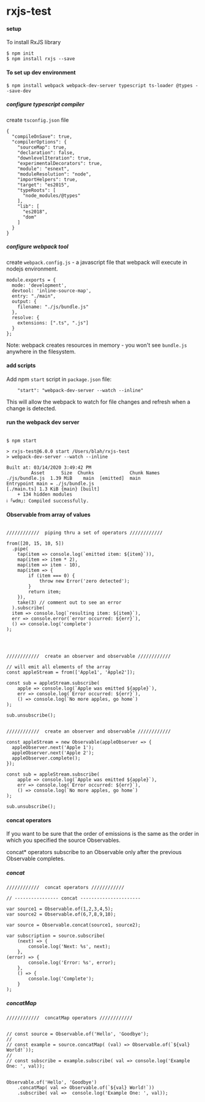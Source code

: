# rxjs-test

#### setup

To install RxJS library
```
$ npm init
$ npm install rxjs --save

```
#### To set up dev environment


```
$ npm install webpack webpack-dev-server typescript ts-loader @types --save-dev

```


##### configure typescript compiler

create `tsconfig.json` file

```
{
  "compileOnSave": true,
  "compilerOptions": {
    "sourceMap": true,
    "declaration": false,
    "downlevelIteration": true,
    "experimentalDecorators": true,
    "module": "esnext",
    "moduleResolution": "node",
    "importHelpers": true,
    "target": "es2015",
    "typeRoots": [
      "node_modules/@types"
    ],
    "lib": [
      "es2018",
      "dom"
    ]
  }
}

```


##### configure webpack tool

create `webpack.config.js` - a javascript file that webpack will execute in 
nodejs environment.  

```
module.exports = {
  mode: 'development',
  devtool: 'inline-source-map',
  entry: "./main",
  output: {
    filename: "./js/bundle.js"
  },
  resolve: {
    extensions: [".ts", ".js"]
  }
};

```

Note: webpack creates resources in memory - you won't see `bundle.js` anywhere 
in the filesystem.

#### add scripts

Add npm `start` script in `package.json` file:

```
    "start": "webpack-dev-server --watch --inline"
``` 

This will allow the webpack to watch for file changes and refresh when a change 
is detected.



#### run the webpack dev server

```

$ npm start

> rxjs-test@6.0.0 start /Users/blah/rxjs-test
> webpack-dev-server --watch --inline

Built at: 03/14/2020 3:49:42 PM
         Asset      Size  Chunks             Chunk Names
./js/bundle.js  1.39 MiB    main  [emitted]  main
Entrypoint main = ./js/bundle.js
[./main.ts] 1.3 KiB {main} [built]
    + 134 hidden modules
ℹ ｢wdm｣: Compiled successfully.

```

#### Observable from array of values

```

////////////  piping thru a set of operators ////////////

from([20, 15, 10, 5])
  .pipe(
    tap(item => console.log(`emitted item: ${item}`)),
    map(item => item * 2),
    map(item => item - 10),
    map(item => {
        if (item === 0) {
            throw new Error('zero detected');
        }
        return item;
    }),
    take(3) // comment out to see an error
  ).subscribe(
  item => console.log(`resulting item: ${item}`),
  err => console.error(`error occurred: ${err}`),
  () => console.log('complete')
);




////////////  create an observer and observable ////////////

// will emit all elements of the array
const appleStream = from(['Apple1', 'Apple2']);

const sub = appleStream.subscribe(
    apple => console.log(`Apple was emitted ${apple}`),
    err => console.log(`Error occurred: ${err}`),
    () => console.log(`No more apples, go home`)
);

sub.unsubscribe();


////////////  create an observer and observable ////////////

const appleStream = new Observable(appleObserver => {
  appleObserver.next('Apple 1');
  appleObserver.next('Apple 2');
  appleObserver.complete();
});

const sub = appleStream.subscribe(
    apple => console.log(`Apple was emitted ${apple}`),
    err => console.log(`Error occurred: ${err}`),
    () => console.log(`No more apples, go home`)
);

sub.unsubscribe();
```

#### concat operators

If you want to be sure that the order of emissions is the same as the order
in which you specified the source Observables.

concat* operators subscribe to an Observable only after the previous
Observable completes.


##### concat

```
////////////  concat operators ////////////

// ---------------- concat ----------------------

var source1 = Observable.of(1,2,3,4,5);
var source2 = Observable.of(6,7,8,9,10);

var source = Observable.concat(source1, source2);

var subscription = source.subscribe(
    (next) => {
        console.log('Next: %s', next);
    },
(error) => {
        console.log('Error: %s', error);
    },
    () => {
        console.log('Complete');
    }
);
```


##### concatMap


```
////////////  concatMap operators ////////////


// const source = Observable.of('Hello', 'Goodbye');
//
// const example = source.concatMap( (val) => Observable.of(`${val} World!`));
//
// const subscribe = example.subscribe( val => console.log('Example One: ', val));


Observable.of('Hello', 'Goodbye')
    .concatMap( val => Observable.of(`${val} World!`))
    .subscribe( val =>  console.log('Example One: ', val));

```

